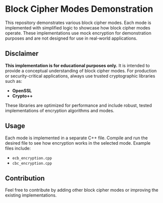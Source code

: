 # Block Cipher Modes Demonstration

This repository demonstrates various block cipher modes.
Each mode is implemented with simplified logic to showcase how block cipher modes operate. These implementations use mock encryption for demonstration purposes and are not designed for use in real-world applications.

## Disclaimer

**This implementation is for educational purposes only.** It is intended to provide a conceptual understanding of block cipher modes. For production or security-critical applications, always use trusted cryptographic libraries such as:

- **OpenSSL**
- **Crypto++**

These libraries are optimized for performance and include robust, tested implementations of encryption algorithms and modes.

## Usage

Each mode is implemented in a separate C++ file. Compile and run the desired file to see how encryption works in the selected mode. Example files include:

- `ecb_encryption.cpp`
- `cbc_encryption.cpp`

## Contribution

Feel free to contribute by adding other block cipher modes or improving the existing implementations.

